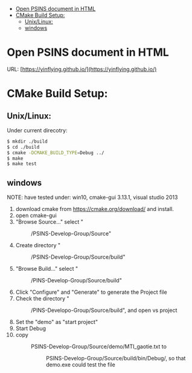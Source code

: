 <!-- vim-markdown-toc GFM -->

- [Open PSINS document in HTML](#open-psins-document-in-html)
- [CMake Build Setup:](#cmake-build-setup)
  - [Unix/Linux:](#unixlinux)
  - [windows](#windows)

<!-- vim-markdown-toc -->

# Open PSINS document in HTML

URL: [https://yinflying.github.io/](https://yinflying.github.io/)

# CMake Build Setup:

## Unix/Linux:
Under current direcotry:
```sh
$ mkdir ./build
$ cd ./build
$ cmake -DCMAKE_BUILD_TYPE=Debug ../
$ make
$ make test
```
## windows
NOTE: have tested under: win10, cmake-gui 3.13.1, visual studio 2013

1. download cmake from https://cmake.org/download/  and install.
2. open cmake-gui
3. "Browse Source..." select "<DIR>/PSINS-Develop-Group/Source"
4. Create directory "<DIR>/PSINS-Develop-Group/Source/build"
5. "Browse Build..." select "<DIR>/PINS-Develop-Group/Source/build"
6. Click "Configure" and "Generate" to generate the Project file
7. Check the directory "<DIR>/PINS-Developo-Group/Source/build", 
    and open vs project
8. Set the "demo" as "start project"
9. Start Debug
10. copy <DIR>PSINS-Develop-Group/Source/demo/MTI_gaotie.txt to 
    <DIR>PSINS-Develop-Group/Source/build/bin/Debug/, so that demo.exe 
    could test the file
